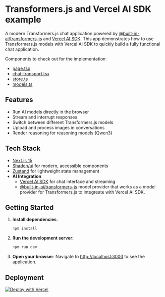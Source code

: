 # Transformers.js and Vercel AI SDK example

A modern Transformers.js chat application powered by [@built-in-ai/transformers-js](https://github.com/jakobhoeg/built-in-ai) and [Vercel AI SDK](https://ai-sdk.dev/).
This app demonstrates how to use Transformers.js models with Vercel AI SDK to quickly build a fully functional chat application.

Components to check out for the implementation:

- [page.tsx](./src/app/page.tsx)
- [chat-transport.tsx](./src/app/chat-transport.ts)
- [store.ts](./src/store/store.ts)
- [models.ts](./src/app/models.ts)

## Features

- Run AI models directly in the browser
- Stream and interrupt responses
- Switch between different Transformers.js models
- Upload and process images in conversations
- Render reasoning for reasoning models (Qwen3)

## Tech Stack

- [Next.js 15](https://nextjs.org)
- [Shadcn/ui](https://ui.shadcn.com) for modern, accessible components
- [Zustand](https://github.com/pmndrs/zustand) for lightweight state management
- **AI Integration**:
  - [Vercel AI SDK](https://ai-sdk.dev/) for chat interface and streaming
  - [@built-in-ai/transformers-js](https://github.com/jakobhoeg/built-in-ai) model provider that works as a model provider for Transformers.js to integreate with Vercel AI SDK.

## Getting Started

1. **Install dependencies**:

   ```bash
   npm install
   ```

2. **Run the development server**:

   ```bash
   npm run dev
   ```

3. **Open your browser**:
   Navigate to [http://localhost:3000](http://localhost:3000) to see the application.

## Deployment

[![Deploy with Vercel](https://vercel.com/button)](https://vercel.com/new/clone?repository-url=https://github.com/huggingface/transformers.js-examples/tree/main/next-vercel-ai-sdk)
